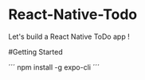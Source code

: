 # React-Native-Todo
Let's build a React Native ToDo app !

#Getting Started

´´´
npm install -g expo-cli
´´´
